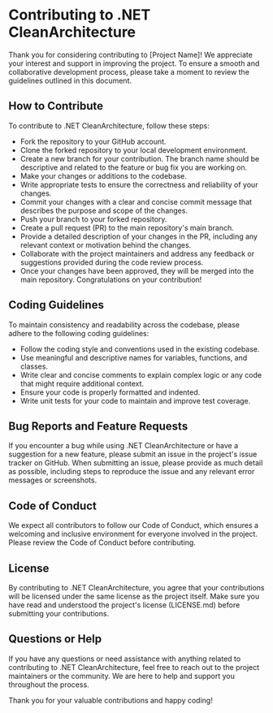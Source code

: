 # Contributing to .NET CleanArchitecture

Thank you for considering contributing to [Project Name]! We appreciate your interest and support in improving the project. To ensure a smooth and collaborative development process, please take a moment to review the guidelines outlined in this document.

## How to Contribute

To contribute to .NET CleanArchitecture, follow these steps:

- Fork the repository to your GitHub account.
- Clone the forked repository to your local development environment.
- Create a new branch for your contribution. The branch name should be descriptive and related to the feature or bug fix you are working on.
- Make your changes or additions to the codebase.
- Write appropriate tests to ensure the correctness and reliability of your changes.
- Commit your changes with a clear and concise commit message that describes the purpose and scope of the changes.
- Push your branch to your forked repository.
- Create a pull request (PR) to the main repository's main branch.
- Provide a detailed description of your changes in the PR, including any relevant context or motivation behind the changes.
- Collaborate with the project maintainers and address any feedback or suggestions provided during the code review process.
- Once your changes have been approved, they will be merged into the main repository. Congratulations on your contribution!

## Coding Guidelines

To maintain consistency and readability across the codebase, please adhere to the following coding guidelines:

- Follow the coding style and conventions used in the existing codebase.
- Use meaningful and descriptive names for variables, functions, and classes.
- Write clear and concise comments to explain complex logic or any code that might require additional context.
- Ensure your code is properly formatted and indented.
- Write unit tests for your code to maintain and improve test coverage.

## Bug Reports and Feature Requests

If you encounter a bug while using .NET CleanArchitecture or have a suggestion for a new feature, please submit an issue in the project's issue tracker on GitHub. When submitting an issue, please provide as much detail as possible, including steps to reproduce the issue and any relevant error messages or screenshots.

## Code of Conduct

We expect all contributors to follow our Code of Conduct, which ensures a welcoming and inclusive environment for everyone involved in the project. Please review the Code of Conduct before contributing.

## License

By contributing to .NET CleanArchitecture, you agree that your contributions will be licensed under the same license as the project itself. Make sure you have read and understood the project's license (LICENSE.md) before submitting your contributions.

## Questions or Help

If you have any questions or need assistance with anything related to contributing to .NET CleanArchitecture, feel free to reach out to the project maintainers or the community. We are here to help and support you throughout the process.

Thank you for your valuable contributions and happy coding!
